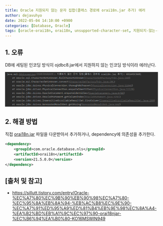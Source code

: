 ```yaml
---
title: Oracle 지원되지 않는 문자 집합(클래스 경로에 orai18n.jar 추가) 에러
author: dejavuhyo
date: 2022-05-04 14:10:00 +0900
categories: [Database, Oracle]
tags: [oracle-orai18n, orai18n, unsupported-character-set, 지원되지-않는-문자-집합]
---
```


## 1. 오류
DB에 세팅된 인코딩 방식이 ojdbc8.jar에서 지원하지 않는 인코딩 방식이라 에러난다.

![orai18n-error](/assets/img/2022-05-04-oracle-unsupported-character-set/orai18n-error.png)

## 2. 해결 방법
직접 [orai18n.jar](https://www.oracle.com/database/technologies/appdev/jdbc-downloads.html) 파일을 다운받아서 추가하거나, dependency에 의존성을 추가한다.

```xml
<dependency>
    <groupId>com.oracle.database.nls</groupId>
    <artifactId>orai18n</artifactId>
    <version>21.5.0.0</version>
</dependency>
```

## [출처 및 참고]
* <https://sillutt.tistory.com/entry/Oracle-%EC%A7%80%EC%9B%90%EB%90%98%EC%A7%80-%EC%95%8A%EB%8A%94-%EB%AC%B8%EC%9E%90-%EC%A7%91%ED%95%A9%ED%81%B4%EB%9E%98%EC%8A%A4-%EA%B2%BD%EB%A1%9C%EC%97%90-orai18njar-%EC%B6%94%EA%B0%80-KO16MSWIN949>
